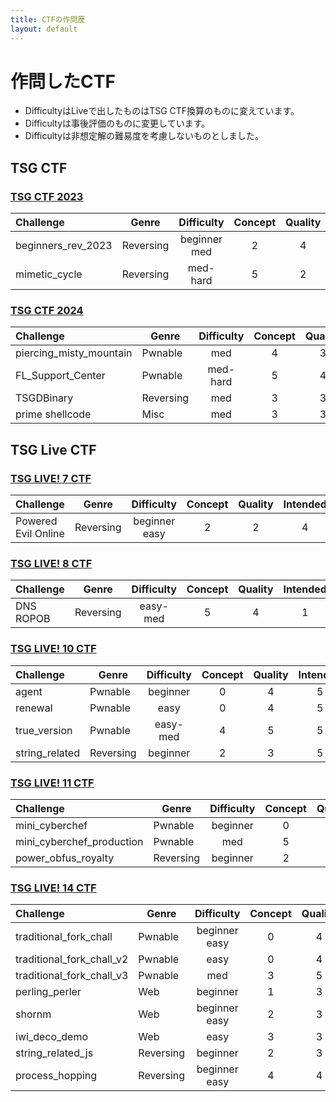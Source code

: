 ```yaml
---
title: CTFの作問歴
layout: default
---
```


<!-- Google Analytics -->
<script async src="https://www.googletagmanager.com/gtag/js?id=G-JFPTPL2QDM"></script>
<script>
  window.dataLayer = window.dataLayer || [];
  function gtag(){dataLayer.push(arguments);}
  gtag('js', new Date());

  gtag('config', 'G-JFPTPL2QDM');
</script>

<script>
document.addEventListener('DOMContentLoaded', () => {
  const tables = document.querySelectorAll('table');
  if (!tables.length) return;

  tables.forEach(table => {

    table.style.borderCollapse = 'collapse';
    table.style.width = '100%';

    const cells = table.querySelectorAll('th, td');
    cells.forEach(cell => {
      cell.style.borderTop = '1px solid #d0d7de';
      cell.style.borderBottom = '1px solid #d0d7de';
      cell.style.padding = '6px 10px';
      cell.style.textAlign = cell.tagName === 'TH' ? 'left' : '';
    });

    const headers = Array.from(table.querySelectorAll('tr:first-child th, thead th'));
    const targetCols = headers
      .map((th, i) => /^(concept|quality|intended)$/i.test(th.textContent.trim()) ? i : -1)
      .filter(i => i >= 0);

    const rows = Array.from(table.querySelectorAll('tbody tr')).length
      ? Array.from(table.querySelectorAll('tbody tr'))
      : Array.from(table.querySelectorAll('tr')).slice(1);

    rows.forEach(tr => {
      targetCols.forEach(idx => {
        const td = tr.cells[idx];
        if (!td) return;
        const n = parseInt(td.textContent.trim(), 10);
        if (Number.isFinite(n)) {
          const clamped = Math.max(0, Math.min(5, n));
          if (clamped === 0) {
            td.textContent = '▽';
            td.style.color = '#555';
            td.style.textAlign = 'center';
            td.style.fontSize = '1.1em';
          } else {
            td.textContent = '★'.repeat(clamped) + '☆'.repeat(5 - clamped);
            td.style.whiteSpace = 'nowrap';
          }
      });
    });
  });
});
</script>

# 作問したCTF

- DifficultyはLiveで出したものはTSG CTF換算のものに変えています。
- Difficultyは事後評価のものに変更しています。
- Difficultyは非想定解の難易度を考慮しないものとしました。

## TSG CTF

### [TSG CTF 2023](https://github.com/tsg-ut/tsgctf2023)

|Challenge|Genre|Difficulty|Concept|Quality|Intended|
|:--------|-----|:--------:|:-----:|:-----:|:--------:|
|beginners_rev_2023|Reversing|beginner med|2|4|5|
|mimetic_cycle|Reversing|med-hard|5|2|5|

### [TSG CTF 2024](https://github.com/tsg-ut/tsgctf2024)

|Challenge|Genre|Difficulty|Concept|Quality|Intended|
|:--------|-----|:--------:|:-----:|:-----:|:--------:|
|piercing_misty_mountain|Pwnable|med|4|3|1|
|FL_Support_Center|Pwnable|med-hard|5|4|2|
|TSGDBinary|Reversing|med|3|3|4|
|prime shellcode|Misc|med|3|3|4|

## TSG Live CTF

### [TSG LIVE! 7 CTF](https://github.com/tsg-ut/tsg-live-ctf-7)

|Challenge|Genre|Difficulty|Concept|Quality|Intended|
|:--------|-----|:--------:|:-----:|:-----:|:--------:|
|Powered Evil Online|Reversing|beginner easy|2|2|4|

### [TSG LIVE! 8 CTF](https://github.com/tsg-ut/tsg-live-ctf-8)

|Challenge|Genre|Difficulty|Concept|Quality|Intended|
|:--------|-----|:--------:|:-----:|:-----:|:--------:|
|DNS ROPOB|Reversing|easy-med|5|4|1|

### [TSG LIVE! 10 CTF](https://github.com/tsg-ut/tsg-live-ctf-10)

|Challenge|Genre|Difficulty|Concept|Quality|Intended|
|:--------|-----|:--------:|:-----:|:-----:|:--------:|
|agent|Pwnable|beginner|0|4|5|
|renewal|Pwnable|easy|0|4|5|
|true_version|Pwnable|easy-med|4|5|5|
|string_related|Reversing|beginner|2|3|5|

### [TSG LIVE! 11 CTF](https://github.com/tsg-ut/tsg-live-ctf-11)

|Challenge|Genre|Difficulty|Concept|Quality|Intended|
|:--------|-----|:--------:|:-----:|:-----:|:--------:|
|mini_cyberchef|Pwnable|beginner|0|4|5|
|mini_cyberchef_production|Pwnable|med|5|5|5|
|power_obfus_royalty|Reversing|beginner|2|3|5|

### [TSG LIVE! 14 CTF](https://github.com/tsg-ut/tsg-live-ctf-14)

|Challenge|Genre|Difficulty|Concept|Quality|Intended|
|:--------|-----|:--------:|:-----:|:-----:|:--------:|
|traditional_fork_chall|Pwnable|beginner easy|0|4|5|
|traditional_fork_chall_v2|Pwnable|easy|0|4|5|
|traditional_fork_chall_v3|Pwnable|med|3|5|5|
|perling_perler|Web|beginner|1|3|5|
|shornm|Web|beginner easy|2|3|2|
|iwi_deco_demo|Web|easy|3|3|3|
|string_related_js|Reversing|beginner|2|3|5|
|process_hopping|Reversing|beginner easy|4|4|5|
